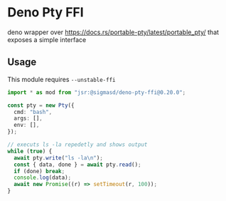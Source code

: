 # Deno Pty FFI

deno wrapper over https://docs.rs/portable-pty/latest/portable_pty/ that exposes
a simple interface

## Usage

This module requires `--unstable-ffi`

```ts
import * as mod from "jsr:@sigmasd/deno-pty-ffi@0.20.0";

const pty = new Pty({
  cmd: "bash",
  args: [],
  env: [],
});

// executs ls -la repedetly and shows output
while (true) {
  await pty.write("ls -la\n");
  const { data, done } = await pty.read();
  if (done) break;
  console.log(data);
  await new Promise((r) => setTimeout(r, 100));
}
```
